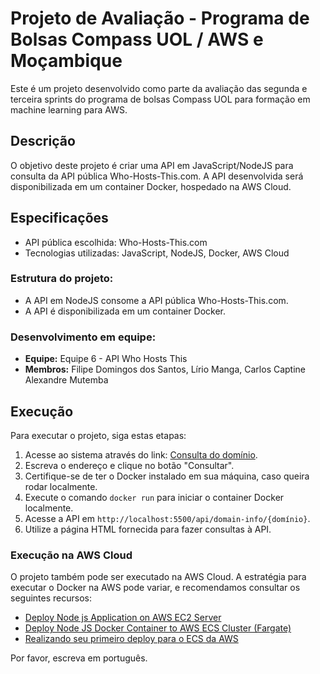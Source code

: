 # Projeto de Avaliação - Programa de Bolsas Compass UOL / AWS e Moçambique

Este é um projeto desenvolvido como parte da avaliação das segunda e terceira sprints do programa de bolsas Compass UOL para formação em machine learning para AWS.

## Descrição

O objetivo deste projeto é criar uma API em JavaScript/NodeJS para consulta da API pública Who-Hosts-This.com. A API desenvolvida será disponibilizada em um container Docker, hospedado na AWS Cloud.

## Especificações

- API pública escolhida: Who-Hosts-This.com
- Tecnologias utilizadas: JavaScript, NodeJS, Docker, AWS Cloud

### Estrutura do projeto:

- A API em NodeJS consome a API pública Who-Hosts-This.com.
- A API é disponibilizada em um container Docker.

### Desenvolvimento em equipe:

- **Equipe:** Equipe 6 - API Who Hosts This
- **Membros:** Filipe Domingos dos Santos, Lírio Manga, Carlos Captine Alexandre Mutemba

## Execução

Para executar o projeto, siga estas etapas:

1. Acesse ao sistema através do link: [Consulta do domínio](link_do_sistema).
2. Escreva o endereço e clique no botão "Consultar".
3. Certifique-se de ter o Docker instalado em sua máquina, caso queira rodar localmente.
4. Execute o comando `docker run` para iniciar o container Docker localmente.
5. Acesse a API em `http://localhost:5500/api/domain-info/{domínio}`.
6. Utilize a página HTML fornecida para fazer consultas à API.

### Execução na AWS Cloud

O projeto também pode ser executado na AWS Cloud. A estratégia para executar o Docker na AWS pode variar, e recomendamos consultar os seguintes recursos:

- [Deploy Node js Application on AWS EC2 Server](link_para_recurso_1)
- [Deploy Node JS Docker Container to AWS ECS Cluster (Fargate)](link_para_recurso_2)
- [Realizando seu primeiro deploy para o ECS da AWS](link_para_recurso_3)

Por favor, escreva em português.